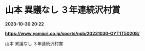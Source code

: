 # 山本 異議なし ３年連続沢村賞

**2023-10-30 20:22**

**https://www.yomiuri.co.jp/sports/npb/20231030-OYT1T50208/**

山本 異議なし ３年連続沢村賞